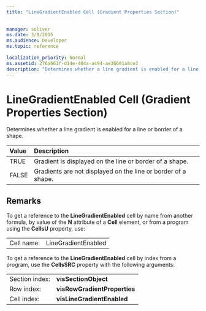 ```yaml
---
title: "LineGradientEnabled Cell (Gradient Properties Section)"
 
 
manager: soliver
ms.date: 3/9/2015
ms.audience: Developer
ms.topic: reference
 
localization_priority: Normal
ms.assetid: 276a661f-d14e-404a-a494-ae36601a8ce3
description: "Determines whether a line gradient is enabled for a line or border of a shape."
---
```


# LineGradientEnabled Cell (Gradient Properties Section)

Determines whether a line gradient is enabled for a line or border of a shape. 
  
|**Value**|**Description**|
|:-----|:-----|
|TRUE  <br/> |Gradient is displayed on the line or border of a shape.  <br/> |
|FALSE  <br/> |Gradients are not displayed on the line or border of a shape.  <br/> |
   
## Remarks

To get a reference to the **LineGradientEnabled** cell by name from another formula, by value of the **N** attribute of a **Cell** element, or from a program using the **CellsU** property, use: 
  
|||
|:-----|:-----|
| Cell name:  <br/> | LineGradientEnabled  <br/> |
   
To get a reference to the **LineGradientEnabled** cell by index from a program, use the **CellsSRC** property with the following arguments: 
  
|||
|:-----|:-----|
| Section index:  <br/> |**visSectionObject** <br/> |
| Row index:  <br/> |**visRowGradientProperties** <br/> |
| Cell index:  <br/> |**visLineGradientEnabled** <br/> |
   


